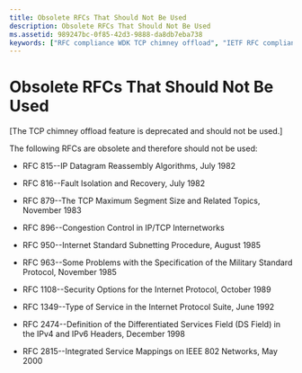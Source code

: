 ```yaml
---
title: Obsolete RFCs That Should Not Be Used
description: Obsolete RFCs That Should Not Be Used
ms.assetid: 989247bc-0f85-42d3-9888-da8db7eba738
keywords: ["RFC compliance WDK TCP chimney offload", "IETF RFC compliance WDK TCP chimney offload", "task-offload engine NIC WDK TCP chimney offload", "TOE NIC WDK TCP chimney offload"]
---
```


# Obsolete RFCs That Should Not Be Used


\[The TCP chimney offload feature is deprecated and should not be used.\]

The following RFCs are obsolete and therefore should not be used:

-   RFC 815--IP Datagram Reassembly Algorithms, July 1982

-   RFC 816--Fault Isolation and Recovery, July 1982

-   RFC 879--The TCP Maximum Segment Size and Related Topics, November 1983

-   RFC 896--Congestion Control in IP/TCP Internetworks

-   RFC 950--Internet Standard Subnetting Procedure, August 1985

-   RFC 963--Some Problems with the Specification of the Military Standard Protocol, November 1985

-   RFC 1108--Security Options for the Internet Protocol, October 1989

-   RFC 1349--Type of Service in the Internet Protocol Suite, June 1992

-   RFC 2474--Definition of the Differentiated Services Field (DS Field) in the IPv4 and IPv6 Headers, December 1998

-   RFC 2815--Integrated Service Mappings on IEEE 802 Networks, May 2000

 

 





